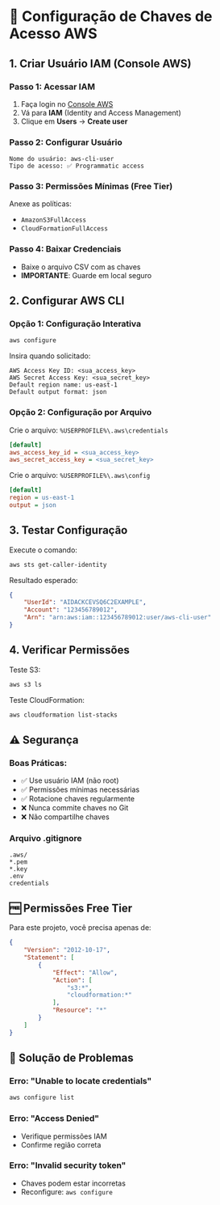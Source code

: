 # 🔐 Configuração de Chaves de Acesso AWS

## 1. Criar Usuário IAM (Console AWS)

### Passo 1: Acessar IAM
1. Faça login no [Console AWS](https://console.aws.amazon.com)
2. Vá para **IAM** (Identity and Access Management)
3. Clique em **Users** → **Create user**

### Passo 2: Configurar Usuário
```
Nome do usuário: aws-cli-user
Tipo de acesso: ✅ Programmatic access
```

### Passo 3: Permissões Mínimas (Free Tier)
Anexe as políticas:
- `AmazonS3FullAccess`
- `CloudFormationFullAccess`

### Passo 4: Baixar Credenciais
- Baixe o arquivo CSV com as chaves
- **IMPORTANTE**: Guarde em local seguro

## 2. Configurar AWS CLI

### Opção 1: Configuração Interativa
```bash
aws configure
```

Insira quando solicitado:
```
AWS Access Key ID: <sua_access_key>
AWS Secret Access Key: <sua_secret_key>
Default region name: us-east-1
Default output format: json
```

### Opção 2: Configuração por Arquivo
Crie o arquivo: `%USERPROFILE%\.aws\credentials`
```ini
[default]
aws_access_key_id = <sua_access_key>
aws_secret_access_key = <sua_secret_key>
```

Crie o arquivo: `%USERPROFILE%\.aws\config`
```ini
[default]
region = us-east-1
output = json
```

## 3. Testar Configuração

Execute o comando:
```bash
aws sts get-caller-identity
```

Resultado esperado:
```json
{
    "UserId": "AIDACKCEVSQ6C2EXAMPLE",
    "Account": "123456789012",
    "Arn": "arn:aws:iam::123456789012:user/aws-cli-user"
}
```

## 4. Verificar Permissões

Teste S3:
```bash
aws s3 ls
```

Teste CloudFormation:
```bash
aws cloudformation list-stacks
```

## ⚠️ Segurança

### Boas Práticas:
- ✅ Use usuário IAM (não root)
- ✅ Permissões mínimas necessárias
- ✅ Rotacione chaves regularmente
- ❌ Nunca commite chaves no Git
- ❌ Não compartilhe chaves

### Arquivo .gitignore
```
.aws/
*.pem
*.key
.env
credentials
```

## 🆓 Permissões Free Tier

Para este projeto, você precisa apenas de:
```json
{
    "Version": "2012-10-17",
    "Statement": [
        {
            "Effect": "Allow",
            "Action": [
                "s3:*",
                "cloudformation:*"
            ],
            "Resource": "*"
        }
    ]
}
```

## 🔧 Solução de Problemas

### Erro: "Unable to locate credentials"
```bash
aws configure list
```

### Erro: "Access Denied"
- Verifique permissões IAM
- Confirme região correta

### Erro: "Invalid security token"
- Chaves podem estar incorretas
- Reconfigure: `aws configure`